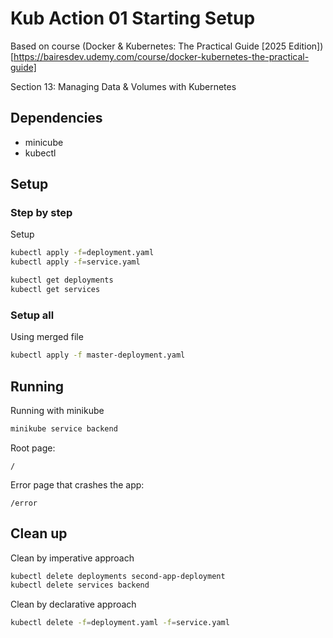 # Kub Action 01 Starting Setup

Based on course (Docker & Kubernetes: The Practical Guide [2025 Edition])[https://bairesdev.udemy.com/course/docker-kubernetes-the-practical-guide]

Section 13: Managing Data & Volumes with Kubernetes

## Dependencies

- minicube
- kubectl

## Setup

### Step by step
Setup
```bash
kubectl apply -f=deployment.yaml
kubectl apply -f=service.yaml
```

```bash
kubectl get deployments
kubectl get services
```

### Setup all
Using merged file

```bash
kubectl apply -f master-deployment.yaml
```

## Running

Running with minikube
```bash
minikube service backend
```

Root page:
```
/
```

Error page that crashes the app:
```
/error
```

## Clean up
Clean by imperative approach
```bash
kubectl delete deployments second-app-deployment
kubectl delete services backend
```

Clean by declarative approach
```bash
kubectl delete -f=deployment.yaml -f=service.yaml
```

